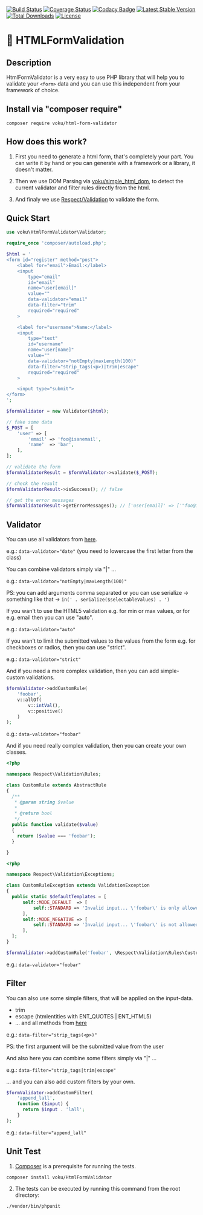 [![Build Status](https://travis-ci.org/voku/HtmlFormValidator.svg?branch=master)](https://travis-ci.org/voku/HtmlFormValidator)
[![Coverage Status](https://coveralls.io/repos/github/voku/HtmlFormValidator/badge.svg?branch=master)](https://coveralls.io/github/voku/HtmlFormValidator?branch=master)
[![Codacy Badge](https://api.codacy.com/project/badge/Grade/7527a5ffd2b945d38c0b580bbe3dfd93)](https://www.codacy.com/app/voku/HtmlFormValidator?utm_source=github.com&amp;utm_medium=referral&amp;utm_content=voku/HtmlFormValidator&amp;utm_campaign=Badge_Grade)
[![Latest Stable Version](https://poser.pugx.org/voku/html-form-validator/v/stable)](https://packagist.org/packages/voku/html-form-validator) 
[![Total Downloads](https://poser.pugx.org/voku/html-form-validator/downloads)](https://packagist.org/packages/voku/html-form-validator) 
[![License](https://poser.pugx.org/voku/html-form-validator/license)](https://packagist.org/packages/voku/html-form-validator)

# :flashlight: HTMLFormValidation 

## Description

HtmlFormValidator is a very easy to use PHP library that will help you 
to validate your ```<form>``` data and you can use this independent from your framework of choice.


## Install via "composer require"

```shell
composer require voku/html-form-validator
```


## How does this work?

1. First you need to generate a html form, that's completely your part. You can write it by hand or you can generate with a framework or a library, it doesn't matter.

2. Then we use DOM Parsing via [voku/simple_html_dom](https://github.com/voku/simple_html_dom), to detect the current validator and filter rules directly from the html.

3. And finaly we use [Respect/Validation](https://github.com/Respect/Validation) to validate the form.


## Quick Start

```php
use voku\HtmlFormValidator\Validator;

require_once 'composer/autoload.php';

$html = '
<form id="register" method="post">
    <label for="email">Email:</label>
    <input
        type="email"
        id="email"
        name="user[email]"
        value=""
        data-validator="email"
        data-filter="trim"
        required="required"
    >

    <label for="username">Name:</label>
    <input
        type="text"
        id="username"
        name="user[name]"
        value=""
        data-validator="notEmpty|maxLength(100)"
        data-filter="strip_tags(<p>)|trim|escape"
        required="required"
    >

    <input type="submit">
</form>
';

$formValidator = new Validator($html);

// fake some data
$_POST = [
    'user' => [
        'email' => 'foo@isanemail',
        'name'  => 'bar',
    ],
];

// validate the form
$formValidatorResult = $formValidator->validate($_POST);

// check the result
$formValidatorResult->isSuccess(); // false

// get the error messages
$formValidatorResult->getErrorMessages(); // ['user[email]' => ['"foo@isanemail" must be valid email']]
```

## Validator

You can use all validators from [here](https://github.com/Respect/Validation/blob/1.1/docs/VALIDATORS.md).

e.g.: ```data-validator="date"``` (you need to lowercase the first letter from the class)

You can combine validators simply via "|" ...

e.g.: ```data-validator="notEmpty|maxLength(100)"```

PS: you can add arguments comma separated or you can use serialize -> something like that -> ```in(' . serialize($selectableValues) . ')```

If you wan't to use the HTML5 validation e.g. for min or max values, or for e.g. email then you can use "auto".

e.g.: ```data-validator="auto"```

If you wan't to limit the submitted values to the values from the form e.g. for checkboxes or radios, then you can use "strict".

e.g.: ```data-validator="strict"```

And if you need a more complex validation, then you can add simple-custom validations.

```php
$formValidator->addCustomRule(
    'foobar',
    v::allOf(
        v::intVal(),
        v::positive()
    )
);
```

e.g.: ```data-validator="foobar"```

And if you need really complex validation, then you can create your own classes.

```php
<?php

namespace Respect\Validation\Rules;

class CustomRule extends AbstractRule
{
  /**
   * @param string $value
   *
   * @return bool
   */
  public function validate($value)
  {
    return ($value === 'foobar');
  }

}
```

```php
<?php

namespace Respect\Validation\Exceptions;

class CustomRuleException extends ValidationException
{
  public static $defaultTemplates = [
      self::MODE_DEFAULT  => [
          self::STANDARD => 'Invalid input... \'foobar\' is only allowed here... ', // eg: must be string
      ],
      self::MODE_NEGATIVE => [
          self::STANDARD => 'Invalid input... \'foobar\' is not allowed here... ', // eg: must not be string
      ],
  ];
}
```

```php
$formValidator->addCustomRule('foobar', \Respect\Validation\Rules\CustomRule::class);
```

e.g.: ```data-validator="foobar"```


## Filter

You can also use some simple filters, that will be applied on the input-data.

- trim
- escape (htmlentities with ENT_QUOTES | ENT_HTML5)
- ... and all methods from [here](https://github.com/voku/portable-utf8/blob/master/README.md)

e.g.: ```data-filter="strip_tags(<p>)"```

PS: the first argument will be the submitted value from the user

And also here you can combine some filters simply via "|" ...

e.g.: ```data-filter="strip_tags|trim|escape"```

... and you can also add custom filters by your own.

```php
$formValidator->addCustomFilter(
    'append_lall',
    function ($input) {
      return $input . 'lall';
    }
);
```

e.g.: ```data-filter="append_lall"```


## Unit Test

1) [Composer](https://getcomposer.org) is a prerequisite for running the tests.

```
composer install voku/HtmlFormValidator
```

2) The tests can be executed by running this command from the root directory:

```bash
./vendor/bin/phpunit
```
